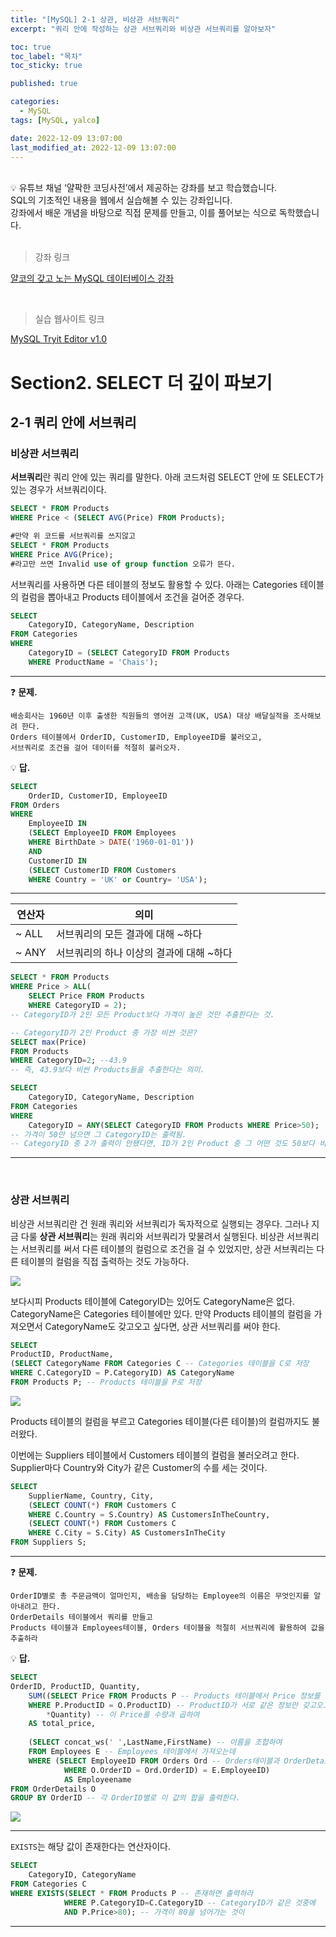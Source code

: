 ```yaml
---
title: "[MySQL] 2-1 상관, 비상관 서브쿼리"
excerpt: "쿼리 안에 작성하는 상관 서브쿼리와 비상관 서브쿼리를 알아보자"

toc: true
toc_label: "목차"
toc_sticky: true

published: true

categories:
  - MySQL
tags: [MySQL, yalco]

date: 2022-12-09 13:07:00
last_modified_at: 2022-12-09 13:07:00
---
```


<br>

<div class="notice--primary" markdown="1">
💡 유튜브 채널 ‘얄팍한 코딩사전’에서 제공하는 강좌를 보고 학습했습니다. <br>
SQL의 기초적인 내용을 웹에서 실습해볼 수 있는 강좌입니다. <br>
강좌에서 배운 개념을 바탕으로 직접 문제를 만들고, 이를 풀어보는 식으로 독학했습니다.
</div>

<br>

> 강좌 링크

[얄코의 갖고 노는 MySQL 데이터베이스 강좌](https://www.yalco.kr/lectures/sql/)

<br>

> 실습 웹사이트 링크

[MySQL Tryit Editor v1.0](https://www.w3schools.com/mysql/trymysql.asp?filename=trysql_select_all) 


# Section2. SELECT 더 깊이 파보기

## 2-1 쿼리 안에 서브쿼리

### **비상관 서브쿼리**

**서브쿼리**란 쿼리 안에 있는 쿼리를 말한다. 아래 코드처럼 SELECT 안에 또 SELECT가 있는 경우가 서브쿼리이다.

```sql
SELECT * FROM Products
WHERE Price < (SELECT AVG(Price) FROM Products);

#만약 위 코드를 서브쿼리를 쓰지않고
SELECT * FROM Products
WHERE Price AVG(Price);
#라고만 쓰면 Invalid use of group function 오류가 뜬다.
```

서브쿼리를 사용하면 다른 테이블의 정보도 활용할 수 있다. 아래는 Categories 테이블의 컬럼을 뽑아내고 Products 테이블에서 조건을 걸어준 경우다.

```sql
SELECT
	CategoryID, CategoryName, Description
FROM Categories
WHERE
	CategoryID = (SELECT CategoryID FROM Products
    WHERE ProductName = 'Chais');
```

---


❓ **문제.** 
```
배송회사는 1960년 이후 출생한 직원들의 영어권 고객(UK, USA) 대상 배달실적을 조사해보려 한다. 
Orders 테이블에서 OrderID, CustomerID, EmployeeID를 불러오고, 
서브쿼리로 조건을 걸어 데이터를 적절히 불러오자.
```

💡 **답.**

```sql
SELECT
	OrderID, CustomerID, EmployeeID
FROM Orders
WHERE
	EmployeeID IN
    (SELECT EmployeeID FROM Employees
    WHERE BirthDate > DATE('1960-01-01'))
    AND
    CustomerID IN
    (SELECT CustomerID FROM Customers
    WHERE Country = 'UK' or Country= 'USA');
```

---

| 연산자 | 의미 |
| --- | --- |
| ~ ALL | 서브쿼리의 모든 결과에 대해 ~하다 |
| ~ ANY | 서브쿼리의 하나 이상의 결과에 대해 ~하다 |

```sql
SELECT * FROM Products
WHERE Price > ALL(
	SELECT Price FROM Products
    WHERE CategoryID = 2);
-- CategoryID가 2인 모든 Product보다 가격이 높은 것만 추출한다는 것.

-- CategoryID가 2인 Product 중 가장 비싼 것은?
SELECT max(Price)
FROM Products
WHERE CategoryID=2; --43.9
-- 즉, 43.9보다 비싼 Products들을 추출한다는 의미.
```

```sql
SELECT
	CategoryID, CategoryName, Description
FROM Categories
WHERE
	CategoryID = ANY(SELECT CategoryID FROM Products WHERE Price>50);
-- 가격이 50만 넘으면 그 CategoryID는 출력됨. 
-- CategoryID 중 2가 출력이 안됐다면, ID가 2인 Product 중 그 어떤 것도 50보다 비싼 게 없다는 의미.
```

---

<br>

### **상관 서브쿼리**

비상관 서브쿼리란 건 원래 쿼리와 서브쿼리가 독자적으로 실행되는 경우다. 그러나 지금 다룰 **상관 서브쿼리**는 원래 쿼리와 서브쿼리가 맞물려서 실행된다. 비상관 서브쿼리는 서브쿼리를 써서 다른 테이블의 컬럼으로 조건을 걸 수 있었지만, 상관 서브쿼리는 다른 테이블의 컬럼을 직접 출력하는 것도 가능하다.

<img src="https://user-images.githubusercontent.com/115082062/206619591-e3b65c23-646f-426d-9f44-535f9b229da2.jpg">

보다시피 Products 테이블에 CategoryID는 있어도 CategoryName은 없다. CategoryName은 Categories 테이블에만 있다. 만약 Products 테이블의 컬럼을 가져오면서 CategoryName도 갖고오고 싶다면, 상관 서브쿼리를 써야 한다.

```sql
SELECT 
ProductID, ProductName,
(SELECT CategoryName FROM Categories C -- Categories 테이블을 C로 저장
WHERE C.CategoryID = P.CategoryID) AS CategoryName
FROM Products P; -- Products 테이블을 P로 저장
```

<img src="https://user-images.githubusercontent.com/115082062/206619816-ac8220c8-6386-4d18-bf72-abc0ee70dad1.jpg">

Products 테이블의 컬럼을 부르고 Categories 테이블(다른 테이블)의 컬럼까지도 불러왔다.

이번에는 Suppliers 테이블에서 Customers 테이블의 컬럼을 불러오려고 한다. Supplier마다 Country와 City가 같은 Customer의 수를 세는 것이다.

```sql
SELECT 
	SupplierName, Country, City,
    (SELECT COUNT(*) FROM Customers C
    WHERE C.Country = S.Country) AS CustomersInTheCountry,
    (SELECT COUNT(*) FROM Customers C
    WHERE C.City = S.City) AS CustomersInTheCity
FROM Suppliers S;
```

---

❓ **문제.**  
```
OrderID별로 총 주문금액이 얼마인지, 배송을 담당하는 Employee의 이름은 무엇인지를 알아내려고 한다. 
OrderDetails 테이블에서 쿼리를 만들고 
Products 테이블과 Employees테이블, Orders 테이블을 적절히 서브쿼리에 활용하여 값을 추출하라
```

💡 **답.**

```sql
SELECT 
OrderID, ProductID, Quantity,
	SUM((SELECT Price FROM Products P -- Products 테이블에서 Price 정보를 갖고오는데
    WHERE P.ProductID = O.ProductID) -- ProductID가 서로 같은 정보만 갖고오고
		*Quantity) -- 이 Price를 수량과 곱하여
    AS total_price,
    
    (SELECT concat_ws(' ',LastName,FirstName) -- 이름을 조합하여
    FROM Employees E -- Employees 테이블에서 가져오는데
    WHERE (SELECT EmployeeID FROM Orders Ord -- Orders테이블과 OrderDetails테이블의 OrderID가 같은 경우의 EmployeeID랑 같은 경우에만 갖고온다.
    		WHERE O.OrderID = Ord.OrderID) = E.EmployeeID) 
            AS Employeename
FROM OrderDetails O
GROUP BY OrderID -- 각 OrderID별로 이 값의 합을 출력한다.
```

<img src="https://user-images.githubusercontent.com/115082062/206619927-92e21b90-0eca-4a65-b3ee-7f6d65ad2a1e.jpg">

---

`EXISTS`는 해당 값이 존재한다는 연산자이다.

```sql
SELECT
	CategoryID, CategoryName
FROM Categories C
WHERE EXISTS(SELECT * FROM Products P -- 존재하면 출력하라
			WHERE P.CategoryID=C.CategoryID -- CategoryID가 같은 것중에
            AND P.Price>80); -- 가격이 80을 넘어가는 것이
```

---